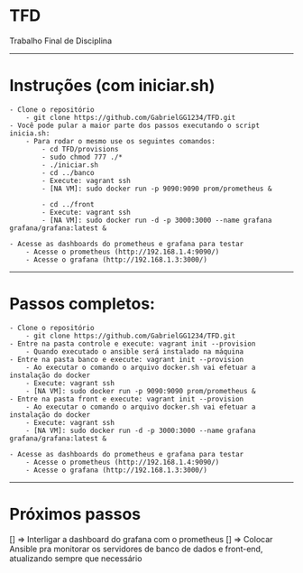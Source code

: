 # TFD
Trabalho Final de Disciplina

-----------------------------------------------------------------------------------------------------

# Instruções (com iniciar.sh)
    - Clone o repositório
        - git clone https://github.com/GabrielGG1234/TFD.git
    - Você pode pular a maior parte dos passos executando o script inicia.sh:
        - Para rodar o mesmo use os seguintes comandos:
            - cd TFD/provisions
            - sudo chmod 777 ./*
            - ./iniciar.sh
            - cd ../banco
            - Execute: vagrant ssh
            - [NA VM]: sudo docker run -p 9090:9090 prom/prometheus &

            - cd ../front
            - Execute: vagrant ssh
            - [NA VM]: sudo docker run -d -p 3000:3000 --name grafana grafana/grafana:latest &
            
    - Acesse as dashboards do prometheus e grafana para testar
        - Acesse o prometheus (http://192.168.1.4:9090/)
        - Acesse o grafana (http://192.168.1.3:3000/)          

-----------------------------------------------------------------------------------------------------

# Passos completos:
    - Clone o repositório
        - git clone https://github.com/GabrielGG1234/TFD.git
    - Entre na pasta controle e execute: vagrant init --provision
        - Quando executado o ansible será instalado na máquina
    - Entre na pasta banco e execute: vagrant init --provision
        - Ao executar o comando o arquivo docker.sh vai efetuar a instalação do docker
        - Execute: vagrant ssh
        - [NA VM]: sudo docker run -p 9090:9090 prom/prometheus &
    - Entre na pasta front e execute: vagrant init --provision
        - Ao executar o comando o arquivo docker.sh vai efetuar a instalação do docker
        - Execute: vagrant ssh
        - [NA VM]: sudo docker run -d -p 3000:3000 --name grafana grafana/grafana:latest &

    - Acesse as dashboards do prometheus e grafana para testar
        - Acesse o prometheus (http://192.168.1.4:9090/)
        - Acesse o grafana (http://192.168.1.3:3000/)
  
  -----------------------------------------------------------------------------------------------------
  
# Próximos passos  
  [] => Interligar a dashboard do grafana com o prometheus
  [] => Colocar Ansible pra monitorar os servidores de banco de dados e front-end, atualizando sempre que necessário
  
  
